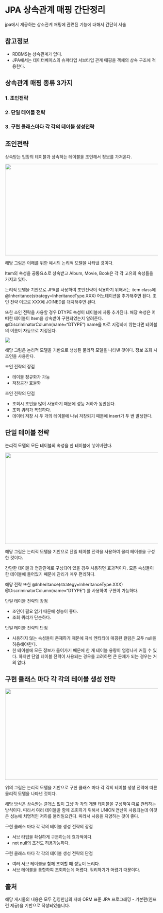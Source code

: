 ﻿# JPA 상속관계 매핑 간단정리

jpa에서 제공하는 상소관계 매핑에 관련된 기능에 대해서 간단히 서술

참고정보
-
- RDBMS는 상속관계가 없다.
- JPA에서는 데이터베이스의 슈퍼타입 서브타입 관계 매핑을 객체의 상속 구조에 적용한다.

 
상속관계 매핑 종류 3가지
-
<h3>1. 조인전략</h3>
<h3>2. 단일 테이블 전략</h3>
<h3>3. 구현 클래스마다 각 각의 테이블 생성전략 </h3>

조인전략
-
상속받는 입장의 테이블과 상속하는 테이블을 조인해서 정보를 가져온다.

<img src="https://user-images.githubusercontent.com/62128211/128265527-ff094152-f67d-4d82-9dfe-0c70dc816695.png" width=700 height=300 >

해당 그림은 이해를 위한 예시의 논리적 모델을 나타낸 것이다.

Item의 속성을 공통요소로 상속받고 Album, Movie, Book은 각 각 고유의 속성들을 가지고 있다.

논리적 모델을 기반으로 JPA를 사용하여 조인전략이 적용하기 위해서는 item class에
@Inheritance(strategy=InheritanceType.XXX) 어노테이션을 추가해주면 된다.
조인 전략 이므로 XXX에 JOINED를 대치해주면 된다.

또한 조인 전략을 사용할 경우 DTYPE 속성이 테이블에 자동 추가된다. 해당 속성은 어떠한 테이블이 Item을 상속받아 구현되었는지 알려준다.
@DiscriminatorColumn(name=“DTYPE”)
name을 따로 지정하지 않는다면 테이블의 이름이 자동으로 지정된다.

<img src="https://user-images.githubusercontent.com/62128211/128266825-aa8add6d-91e0-444f-840c-c0dc543d8743.png">

해당 그림은 논리적 모델을 기반으로 생성된 물리적 모델을 나타낸 것이다. 정보 조회 시 조인을 사용한다.

조인 전략의 장점
- 테이블 정규화가 가능
- 저장공간 효율화

조인 전략의 단점
- 조회시 조인을 많이 사용하기 때문에 성능 저하가 동반된다.
-  조회 쿼리가 복잡하다.
-  데이터 저장 시 두 개의 테이블에 나눠 저장되기 때문에 insert가 두 번 발생한다.

단일 테이블 전략
-
논리적 모델의 모든 테이블의 속성을 한 테이블에 넣어버린다.

<img src = "https://user-images.githubusercontent.com/62128211/128268341-23657091-3529-43d6-8b6b-190b795e09fe.png" width=700 height=300 >

해당 그림은 논리적 모델을 기반으로 단일 테이블 전략을 사용하여 물리 테이블을 구성한 것이다.

간단한 테이블과 연관관계로 구성되어 있을 경우 사용하면 효과적이다. 모든 속성들이 한 테이블에 들어있기 때문에 관리가 매우 편리하다.

해당 전략 또한
@Inheritance(strategy=InheritanceType.XXX)
@DiscriminatorColumn(name=“DTYPE”)
를 사용하여 구현이 가능하다.

단일 테이블 전략의 장점
- 조인이 필요 없기 때문에 성능이 좋다.
- 조회 쿼리가 단순하다.

단일 테이블 전략의 단점
- 사용하지 않는 속성들이 존재하기 때문에 자식 엔티티에 매핑된 컬럼은 모두 null을 허용해야한다.
- 한 테이블에 모든 정보가 들어가기 때문에 한 개 테이블 용량이 엄청나게 커질 수 있다. 하지만 단일 테이블 전략이 사용되는 경우를 고려하면 큰 문제가 되는 경우는 거의 없다.

구현 클래스 마다 각 각의 테이블 생성 전략
-

<img src="https://user-images.githubusercontent.com/62128211/128268806-f8815b45-6a33-4c5f-beda-852ad91b80d3.png" width=700 height=300>

위의 그림은 논리적 모델을 기반으로 구현 클래스 마다 각 각의 테이블 생성 전략에 따른 물리적 모델을 나타낸 것이다.

해당 방식은 상속받는 클래스 없이 그냥 각 각의 개별 테이블을 구성하여 따로 관리하는 방식이다. 따라서 여러 테이블을 함께 조회하기 위해서 UNION 연산이 사용되는데 이것은 성능에 치명적인 저하를 불러일으킨다. 따라서 사용을 지양하는 것이 좋다.

구현 클래스 마다 각 각의 테이블 생성 전략의 장점
- 서브 타입을 확실하게 구분하는데 효과적이다.
- not null의 조건도 허용가능하다.

구현 클래스 마다 각 각의 테이블 생성 전략의 단점
- 여러 서브 테이블을 함께 조회할 때 성능이 느리다.
- 서브 테이블을 통합하여 조회하는데 어렵다. 쿼리하기가 어렵기 때문이다.  


출처
-


해당 게시물의 내용은 모두 김영한님의 자바 ORM 표준 JPA 프로그래밍 - 기본편(인프런 제공)을 기반으로 작성되었습니다.


